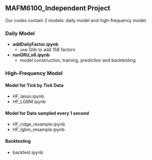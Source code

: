 ## MAFM6100_Independent Project

Our codes contain 2 models: daily model and high-frequency model.

### Daily Model

- **addDailyFactor.ipynb**
  - use Qlib to add 158 factors
- **runGRU_v6.ipynb**
  - model construction, training, prediction and backtesting

### High-Frequency Model

#### Model for Tick by Tick Data

- HF_lasso.ipynb
- HF_LGBM.ipynb

#### Model for Data sampled every 1 second

- HF_ridge_resample.ipynb
- HF_lgbm_resample.ipynb

#### Backtesting

- backtest.ipynb